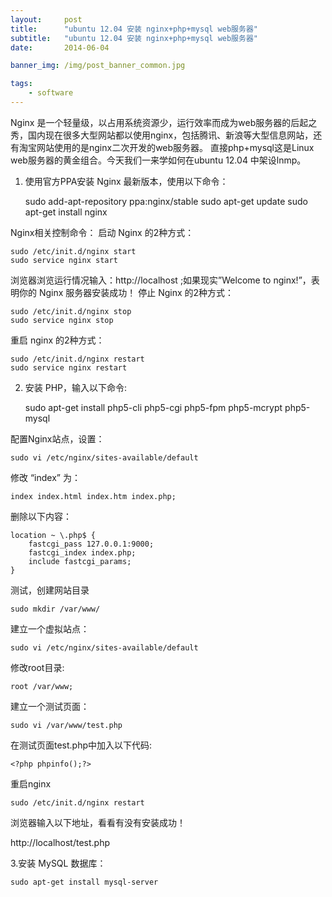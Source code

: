 ```yaml
---
layout:     post
title:      "ubuntu 12.04 安装 nginx+php+mysql web服务器"
subtitle:   "ubuntu 12.04 安装 nginx+php+mysql web服务器"
date:       2014-06-04

banner_img: /img/post_banner_common.jpg

tags:
    - software
---
```


Nginx 是一个轻量级，以占用系统资源少，运行效率而成为web服务器的后起之秀，国内现在很多大型网站都以使用nginx，包括腾讯、新浪等大型信息网站，还有淘宝网站使用的是nginx二次开发的web服务器。
直接php+mysql这是Linux web服务器的黄金组合。今天我们一来学如何在ubuntu 12.04 中架设lnmp。
1. 使用官方PPA安装 Nginx 最新版本，使用以下命令：

    sudo add-apt-repository ppa:nginx/stable
    sudo apt-get update
    sudo apt-get install nginx

Nginx相关控制命令：
启动 Nginx 的2种方式：

    sudo /etc/init.d/nginx start
    sudo service nginx start
浏览器浏览运行情况输入：http://localhost ;如果现实”Welcome to nginx!”，表明你的 Nginx 服务器安装成功！
停止 Nginx 的2种方式：

    sudo /etc/init.d/nginx stop
    sudo service nginx stop
重启 nginx 的2种方式：

    sudo /etc/init.d/nginx restart
    sudo service nginx restart
2. 安装 PHP，输入以下命令:


    sudo apt-get install php5-cli php5-cgi php5-fpm php5-mcrypt php5-mysql

配置Nginx站点，设置：

    sudo vi /etc/nginx/sites-available/default

修改 “index” 为：

    index index.html index.htm index.php;

删除以下内容：

    location ~ \.php$ {
        fastcgi_pass 127.0.0.1:9000;
        fastcgi_index index.php;
        include fastcgi_params;
    }

测试，创建网站目录

    sudo mkdir /var/www/

建立一个虚拟站点：

    sudo vi /etc/nginx/sites-available/default

修改root目录:

    root /var/www;

建立一个测试页面：

    sudo vi /var/www/test.php

在测试页面test.php中加入以下代码:

    <?php phpinfo();?>
重启nginx

    sudo /etc/init.d/nginx restart

浏览器输入以下地址，看看有没有安装成功！

http://localhost/test.php

3.安装 MySQL 数据库：

    sudo apt-get install mysql-server
